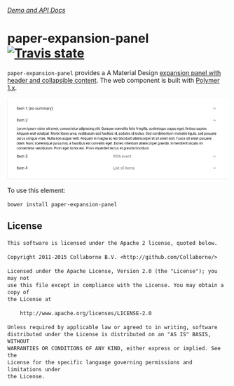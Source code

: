 _[Demo and API Docs](http://collaborne.github.io/paper-expansion-panel)_


paper-expansion-panel [![Travis state](https://travis-ci.org/Collaborne/paper-expansion-panel.svg?branch=master)](https://travis-ci.org/Collaborne/paper-expansion-panel)
=========

`paper-expansion-panel` provides a A Material Design [expansion panel with header and collapsible content](https://material.google.com/components/expansion-panels.html). The web component is built with [Polymer 1.x](https://www.polymer-project.org).

![Screenshot](/doc/screenshot.png "Screenshot")

To use this element:

`bower install paper-expansion-panel`


## License

    This software is licensed under the Apache 2 license, quoted below.

    Copyright 2011-2015 Collaborne B.V. <http://github.com/Collaborne/>

    Licensed under the Apache License, Version 2.0 (the "License"); you may not
    use this file except in compliance with the License. You may obtain a copy of
    the License at

        http://www.apache.org/licenses/LICENSE-2.0

    Unless required by applicable law or agreed to in writing, software
    distributed under the License is distributed on an "AS IS" BASIS, WITHOUT
    WARRANTIES OR CONDITIONS OF ANY KIND, either express or implied. See the
    License for the specific language governing permissions and limitations under
    the License.
